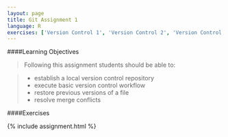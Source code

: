 ```yaml
---
layout: page
title: Git Assignment 1
language: R
exercises: ['Version Control 1', 'Version Control 2', 'Version Control 3', 'Version Control 4', 'Version Control 5', 'Version Control 6']
---
```


####Learning Objectives

> Following this assignment students should be able to:

> - establish a local version control repository
> - execute basic version control workflow
> - restore previous versions of a file
> - resolve merge conflicts

####Exercises

{% include assignment.html %}

